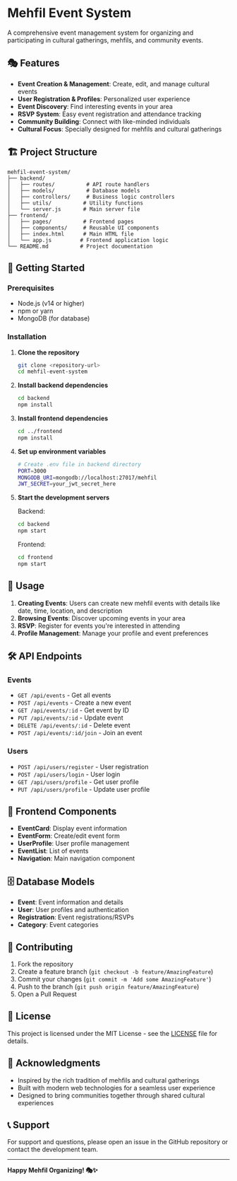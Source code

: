 # Mehfil Event System

A comprehensive event management system for organizing and participating in cultural gatherings, mehfils, and community events.

## 🎭 Features

- **Event Creation & Management**: Create, edit, and manage cultural events
- **User Registration & Profiles**: Personalized user experience
- **Event Discovery**: Find interesting events in your area
- **RSVP System**: Easy event registration and attendance tracking
- **Community Building**: Connect with like-minded individuals
- **Cultural Focus**: Specially designed for mehfils and cultural gatherings

## 🏗️ Project Structure

```
mehfil-event-system/
├── backend/
│   ├── routes/          # API route handlers
│   ├── models/          # Database models
│   ├── controllers/     # Business logic controllers
│   ├── utils/          # Utility functions
│   └── server.js       # Main server file
├── frontend/
│   ├── pages/          # Frontend pages
│   ├── components/     # Reusable UI components
│   ├── index.html      # Main HTML file
│   └── app.js         # Frontend application logic
└── README.md          # Project documentation
```

## 🚀 Getting Started

### Prerequisites

- Node.js (v14 or higher)
- npm or yarn
- MongoDB (for database)

### Installation

1. **Clone the repository**
   ```bash
   git clone <repository-url>
   cd mehfil-event-system
   ```

2. **Install backend dependencies**
   ```bash
   cd backend
   npm install
   ```

3. **Install frontend dependencies**
   ```bash
   cd ../frontend
   npm install
   ```

4. **Set up environment variables**
   ```bash
   # Create .env file in backend directory
   PORT=3000
   MONGODB_URI=mongodb://localhost:27017/mehfil
   JWT_SECRET=your_jwt_secret_here
   ```

5. **Start the development servers**
   
   Backend:
   ```bash
   cd backend
   npm start
   ```
   
   Frontend:
   ```bash
   cd frontend
   npm start
   ```

## 📱 Usage

1. **Creating Events**: Users can create new mehfil events with details like date, time, location, and description
2. **Browsing Events**: Discover upcoming events in your area
3. **RSVP**: Register for events you're interested in attending
4. **Profile Management**: Manage your profile and event preferences

## 🛠️ API Endpoints

### Events
- `GET /api/events` - Get all events
- `POST /api/events` - Create a new event
- `GET /api/events/:id` - Get event by ID
- `PUT /api/events/:id` - Update event
- `DELETE /api/events/:id` - Delete event
- `POST /api/events/:id/join` - Join an event

### Users
- `POST /api/users/register` - User registration
- `POST /api/users/login` - User login
- `GET /api/users/profile` - Get user profile
- `PUT /api/users/profile` - Update user profile

## 🎨 Frontend Components

- **EventCard**: Display event information
- **EventForm**: Create/edit event form
- **UserProfile**: User profile management
- **EventList**: List of events
- **Navigation**: Main navigation component

## 🗄️ Database Models

- **Event**: Event information and details
- **User**: User profiles and authentication
- **Registration**: Event registrations/RSVPs
- **Category**: Event categories

## 🤝 Contributing

1. Fork the repository
2. Create a feature branch (`git checkout -b feature/AmazingFeature`)
3. Commit your changes (`git commit -m 'Add some AmazingFeature'`)
4. Push to the branch (`git push origin feature/AmazingFeature`)
5. Open a Pull Request

## 📝 License

This project is licensed under the MIT License - see the [LICENSE](LICENSE) file for details.

## 🙏 Acknowledgments

- Inspired by the rich tradition of mehfils and cultural gatherings
- Built with modern web technologies for a seamless user experience
- Designed to bring communities together through shared cultural experiences

## 📞 Support

For support and questions, please open an issue in the GitHub repository or contact the development team.

---

**Happy Mehfil Organizing! 🎭✨**
